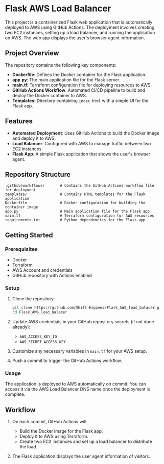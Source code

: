# Flask AWS Load Balancer

This project is a containerized Flask web application that is automatically deployed to AWS using GitHub Actions. The deployment involves creating two EC2 instances, setting up a load balancer, and running the application on AWS. The web app displays the user's browser agent information.

## Project Overview

The repository contains the following key components:

- **Dockerfile**: Defines the Docker container for the Flask application.
- **app.py**: The main application file for the Flask server.
- **main.tf**: Terraform configuration file for deploying resources to AWS.
- **GitHub Actions Workflow**: Automated CI/CD pipeline to build and deploy the Docker container to AWS.
- **Templates**: Directory containing `index.html` with a simple UI for the Flask app.

## Features

- **Automated Deployment**: Uses GitHub Actions to build the Docker image and deploy it to AWS.
- **Load Balancer**: Configured with AWS to manage traffic between two EC2 instances.
- **Flask App**: A simple Flask application that shows the user's browser agent.

## Repository Structure

```plaintext
.github/workflows/       # Contains the GitHub Actions workflow file for deployment
templates/               # Contains HTML templates for the Flask application
Dockerfile               # Docker configuration for building the container image
app.py                   # Main application file for the Flask app
main.tf                  # Terraform configuration for AWS resources
requirements.txt         # Python dependencies for the Flask app
```
## Getting Started

### Prerequisites

- Docker
- Terraform
- AWS Account and credentials
- GitHub repository with Actions enabled

### Setup

1. Clone the repository:

    ```bash
    git clone https://github.com/Shift-Happens/Flask_AWS_load_balacer.git
    cd Flask_AWS_load_balacer
    ```

2. Update AWS credentials in your GitHub repository secrets (if not done already):
   - `AWS_ACCESS_KEY_ID`
   - `AWS_SECRET_ACCESS_KEY`

3. Customize any necessary variables in `main.tf` for your AWS setup.

4. Push a commit to trigger the GitHub Actions workflow.

### Usage

The application is deployed to AWS automatically on commit. You can access it via the AWS Load Balancer DNS name once the deployment is complete.

## Workflow

1. On each commit, GitHub Actions will:
   - Build the Docker image for the Flask app.
   - Deploy it to AWS using Terraform.
   - Create two EC2 instances and set up a load balancer to distribute the load.

2. The Flask application displays the user agent information of visitors.


